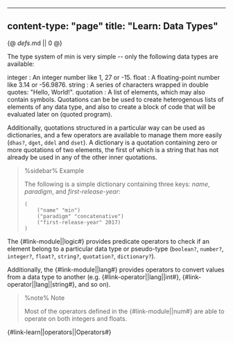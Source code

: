 -----
content-type: "page"
title: "Learn: Data Types"
-----
{@ _defs_.md || 0 @}


The type system of min is very simple -- only the following data types are available:

integer
: An integer number like 1, 27 or -15.
float
: A floating-point number like 3.14 or -56.9876.
string
: A series of characters wrapped in double quotes: "Hello, World!".
quotation
: A list of elements, which may also contain symbols. Quotations can be be used to create heterogenous lists of elements of any data type, and also to create a block of code that will be evaluated later on (quoted program).

Additionally, quotations structured in a particular way can be used as dictionaries, and a few operators are available to manage them more easily (`dhas?`, `dget`, `ddel` and `dset`). A dictionary is a quotation containing zero or more quotations of two elements, the first of which is a string that has not already be used in any of the other inner quotations.

> %sidebar%
> Example
>
> The following is a simple dictionary containing three keys: *name*, *paradigm*, and *first-release-year*:
>
>     (
>         ("name" "min")
>         ("paradigm" "concatenative")
>         ("first-release-year" 2017)
>     )

The {#link-module||logic#} provides predicate operators to check if an element belong to a particular data type or pseudo-type (`boolean?`, `number?`, `integer?`, `float?`, `string?`, `quotation?`, `dictionary?`).

Additionally, the {#link-module||lang#} provides operators to convert values from a data type to another (e.g. {#link-operator||lang||int#}, {#link-operator||lang||string#}, and so on).

> %note%
> Note
> 
> Most of the operators defined in the {#link-module||num#} are able to operate on both integers and floats.

{#link-learn||operators||Operators#}
